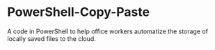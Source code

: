 # PowerShell-Copy-Paste
A code in PowerShell to help office workers automatize the storage of locally saved files to the cloud. 
